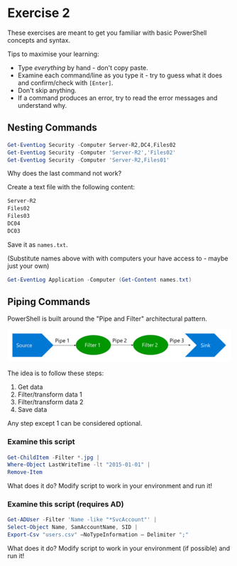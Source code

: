 # Exercise 2

These exercises are meant to get you familiar with basic PowerShell concepts and syntax.

Tips to maximise your learning:

- Type *everything* by hand - don't copy paste.
- Examine each command/line as you type it - try to guess what it does and confirm/check with `[Enter]`.
- Don't skip anything.
- If a command produces an error, try to read the error messages and understand why.

## Nesting Commands

```powershell
Get-EventLog Security -Computer Server-R2,DC4,Files02
Get-EventLog Security -Computer 'Server-R2','Files02'
Get-EventLog Security -Computer 'Server-R2,Files01'
```

Why does the last command not work?

Create a text file with the following content:

```txt
Server-R2
Files02
Files03
DC04
DC03
```

Save it as `names.txt`.

(Substitute names above with with computers your have access to - maybe just your own)

```powershell
Get-EventLog Application -Computer (Get-Content names.txt)
```

## Piping Commands

PowerShell is built around the "Pipe and Filter" architectural pattern.

![Pipe and filter pattern](img/pipe-and-filter.png "Pipe and filter pattern")

The idea is to follow these steps:

1. Get data
2. Filter/transform data 1
3. Filter/transform data 2
4. Save data

Any step except 1 can be considered optional.

### Examine this script

```powershell
Get-ChildItem -Filter *.jpg |
Where-Object LastWriteTime -lt "2015-01-01" |
Remove-Item
```

What does it do?
Modify script to work in your environment and run it!

### Examine this script (requires AD)

```powershell
Get-ADUser -Filter 'Name -like "*SvcAccount"' |
Select-Object Name, SamAccountName, SID |
Export-Csv "users.csv" –NoTypeInformation – Delimiter ";"
```

What does it do?
Modify script to work in your environment (if possible) and run it!

